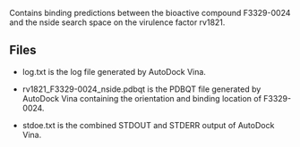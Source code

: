 Contains binding predictions between the bioactive compound F3329-0024 and the nside search space on the virulence factor rv1821.

## Files

- log.txt is the log file generated by AutoDock Vina.

- rv1821_F3329-0024_nside.pdbqt is the PDBQT file generated by AutoDock Vina containing the orientation and binding location of F3329-0024.

- stdoe.txt is the combined STDOUT and STDERR output of AutoDock Vina.

